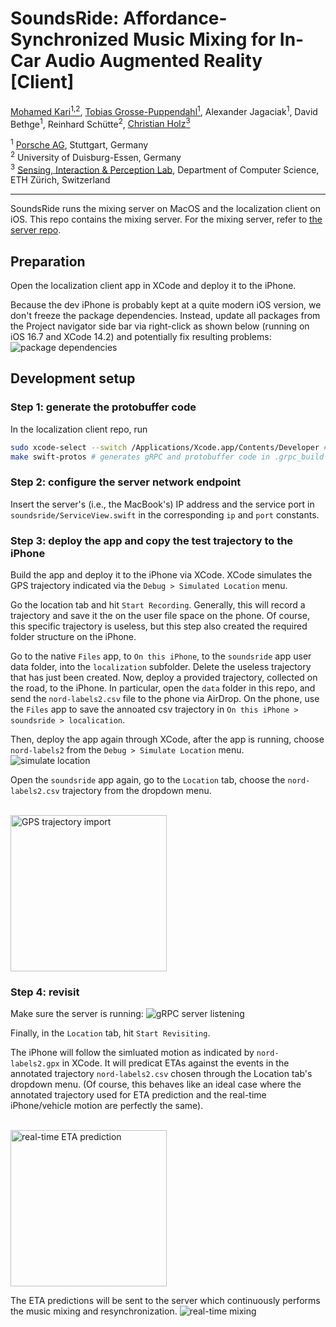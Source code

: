 # SoundsRide: Affordance-Synchronized Music Mixing for In-Car Audio Augmented Reality [Client]

[Mohamed Kari<sup>1,2</sup>](https://mkari.de/), [Tobias Grosse-Puppendahl<sup>1</sup>](http://grosse-puppendahl.com/), Alexander Jagaciak<sup>1</sup>, David Bethge<sup>1</sup>, Reinhard Schütte<sup>2</sup>, [Christian Holz<sup>3</sup>](https://www.christianholz.net)<br/>

<sup>1</sup> [Porsche AG](https://porsche.com/), Stuttgart, Germany <br/>
<sup>2</sup> University of Duisburg-Essen, Germany <br/>
<sup>3</sup> [Sensing, Interaction & Perception Lab](https://siplab.org), Department of Computer Science, ETH Zürich, Switzerland <br/>

---

SoundsRide runs the mixing server on MacOS and the localization client on iOS.
This repo contains the mixing server. 
For the mixing server, refer to [the server repo](https://github.com/MohamedKari/soundsride).

## Preparation
Open the localization client app in XCode and deploy it to the iPhone.

Because the dev iPhone is probably kept at a quite modern iOS version, we don't freeze the package dependencies. 
Instead, update all packages from the Project navigator side bar via right-click as shown below (running on iOS 16.7 and XCode 14.2) and potentially fix resulting problems:
![package dependencies](readme/package-dependencies.png)

## Development setup

### Step 1: generate the protobuffer code 
In the localization client repo, run
```sh
sudo xcode-select --switch /Applications/Xcode.app/Contents/Developer # uses the correct Swift compiler
make swift-protos # generates gRPC and protobuffer code in .grpc_build from the service spec
```

### Step 2: configure the server network endpoint
Insert the server's (i.e., the MacBook's) IP address and the service port in `soundsride/ServiceView.swift` in the corresponding `ip` and `port` constants.

### Step 3: deploy the app and copy the test trajectory to the iPhone
Build the app and deploy it to the iPhone via XCode.
XCode simulates the GPS trajectory indicated via the `Debug > Simulated Location` menu.

Go the location tab and hit `Start Recording`. 
Generally, this will record a trajectory and save it the on the user file space on the phone. 
Of course, this specific trajectory is useless, but this step also created the required folder structure on the iPhone. 

Go to the native `Files` app, to `On this iPhone`, to the `soundsride` app user data folder, into the `localization` subfolder.
Delete the useless trajectory that has just been created.
Now, deploy a provided trajectory, collected on the road, to the iPhone.
In particular, open the `data` folder in this repo, and send the `nord-labels2.csv` file to the phone via AirDrop. 
On the phone, use the `Files` app to save the annoated csv trajectory in `On this iPhone > soundsride > localication`.

Then, deploy the app again through XCode, after the app is running, choose `nord-labels2` from the `Debug > Simulate Location` menu.
![simulate location](readme/simulate-location.png)

Open the `soundsride` app again, go to the `Location` tab, choose the `nord-labels2.csv` trajectory from the dropdown menu.

<br/>
<img src="readme/gps-trajectory-import.jpeg" alt="GPS trajectory import" width="250px">


### Step 4: revisit
Make sure the server is running:
![gRPC server listening](readme/grpc-server.png)

Finally, in the `Location` tab, hit `Start Revisiting`.

The iPhone will follow the simluated motion as indicated by `nord-labels2.gpx` in XCode.
It will predicat ETAs against the events in the annotated trajectory `nord-labels2.csv` chosen through the Location tab's dropdown menu.
(Of course, this behaves like an ideal case where the annotated trajectory used for ETA prediction and the real-time iPhone/vehicle motion are perfectly the same).

<br/>
<img src="readme/real-time-eta-predication.PNG" alt="real-time ETA prediction" width="250px">


The ETA predictions will be sent to the server which continuously performs the music mixing and resynchronization.
![real-time mixing](readme/real-time-mixing.png)